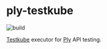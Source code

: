 # ply-testkube

![build](https://github.com/ply-ct/ply-testkube/workflows/build/badge.svg)

[Testkube](https://testkube.io/) executor for [Ply](https://ply-ct.org/ply/) API testing.
